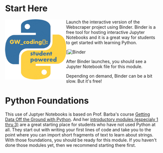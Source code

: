 # Start Here
 <img align="left" src="/images/Python%20Logo%20Student%20Powered.jpg" alt="GW Python Logo"
	title="GW Python Logo" width="200" height="198" />
Launch the interactive version of the Webscraper project using Binder. Binder is a free tool for hosting interactive Jupyter Notebooks and it is a great way for students to get started with learning Python.

[![Binder](https://mybinder.org/v2/gh/gwu-libraries/python-learning-examples/master?filepath=social-network-analysis-actors%2F)


After Binder launches, you should see a Jupyter Notebook file for this module.

Depending on demand, Binder can be a bit slow. But it's free!

# Python Foundations
This use of Juptyer Notebooks is based on Prof. Barba's course [Getting Data Off the Ground with Python](https://openedx.seas.gwu.edu/courses/course-v1:GW+EngComp1+2018/about).  And her [introductory modules (especialy 1 thru 3)](https://github.com/engineersCode/EngComp1_offtheground/tree/master/notebooks_en) are a great starting place for students who have not used Python at all.  They start out with writing your first lines of code and take you to the point where you can import short fragments of text to learn about strings.  With those foundations, you should be ready for this module. If you haven't done those modules yet, then we recommend starting there first.
